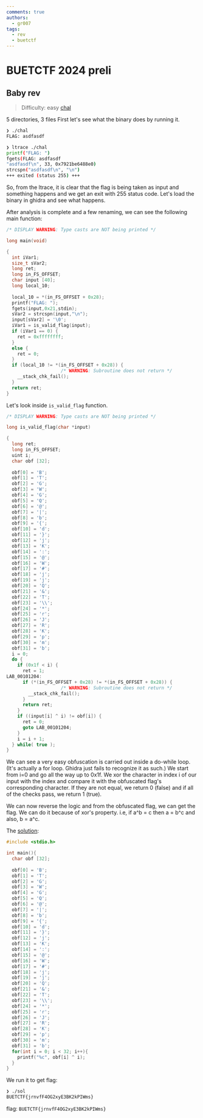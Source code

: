 ```yaml
---
comments: true
authors:
  - gr007
tags:
  - rev
  - buetctf
---
```


# BUETCTF 2024 preli

## Baby rev

> Difficulty: easy
> [chal](./rev/baby_rev/chal)

5 directories, 3 files
First let's see what the binary does by running it.

```sh
❯ ./chal
FLAG: asdfasdf

❯ ltrace ./chal
printf("FLAG: ")                                                                                   = 6
fgets(FLAG: asdfasdf
"asdfasdf\n", 33, 0x7921be6488e0)                                                            = 0x7ffd63ba3660
strcspn("asdfasdf\n", "\n")                                                                        = 8
+++ exited (status 255) +++

```

So, from the ltrace, it is clear that the flag is being taken as input and something happens and we get an exit with 255 status code.
Let's load the binary in ghidra and see what happens.

After analysis is complete and a few renaming, we can see the following main function:

```c
/* DISPLAY WARNING: Type casts are NOT being printed */

long main(void)

{
  int iVar1;
  size_t sVar2;
  long ret;
  long in_FS_OFFSET;
  char input [40];
  long local_10;
  
  local_10 = *(in_FS_OFFSET + 0x28);
  printf("FLAG: ");
  fgets(input,0x21,stdin);
  sVar2 = strcspn(input,"\n");
  input[sVar2] = '\0';
  iVar1 = is_valid_flag(input);
  if (iVar1 == 0) {
    ret = 0xffffffff;
  }
  else {
    ret = 0;
  }
  if (local_10 != *(in_FS_OFFSET + 0x28)) {
                    /* WARNING: Subroutine does not return */
    __stack_chk_fail();
  }
  return ret;
}
```

Let's look inside `is_valid_flag` function.

```c
/* DISPLAY WARNING: Type casts are NOT being printed */

long is_valid_flag(char *input)

{
  long ret;
  long in_FS_OFFSET;
  uint i;
  char obf [32];
  
  obf[0] = 'B';
  obf[1] = 'T';
  obf[2] = 'G';
  obf[3] = 'W';
  obf[4] = 'G';
  obf[5] = 'Q';
  obf[6] = '@';
  obf[7] = '|';
  obf[8] = 'b';
  obf[9] = '{';
  obf[10] = 'd';
  obf[11] = '}';
  obf[12] = 'j';
  obf[13] = 'K';
  obf[14] = ':';
  obf[15] = '@';
  obf[16] = 'W';
  obf[17] = '#';
  obf[18] = 'j';
  obf[19] = 'j';
  obf[20] = 'Q';
  obf[21] = '&';
  obf[22] = 'T';
  obf[23] = '\\';
  obf[24] = '*';
  obf[25] = 'r';
  obf[26] = 'J';
  obf[27] = 'R';
  obf[28] = 'K';
  obf[29] = 'p';
  obf[30] = 'm';
  obf[31] = 'b';
  i = 0;
  do {
    if (0x1f < i) {
      ret = 1;
LAB_00101204:
      if (*(in_FS_OFFSET + 0x28) != *(in_FS_OFFSET + 0x28)) {
                    /* WARNING: Subroutine does not return */
        __stack_chk_fail();
      }
      return ret;
    }
    if ((input[i] ^ i) != obf[i]) {
      ret = 0;
      goto LAB_00101204;
    }
    i = i + 1;
  } while( true );
}
```

We can see a very easy obfuscation is carried out inside a do-while loop. (It's actually a for loop. Ghidra just fails to recognize it as such.)
We start from i=0 and go all the way up to 0x1f. We xor the character in index i of our input with the index and compare it with the obfuscated flag's corresponding character. If they are not equal, we return 0 (false) and if all of the checks pass, we return 1 (true).

We can now reverse the logic and from the obfuscated flag, we can get the flag. We can do it because of xor's property. i.e, if a^b = c then a = b^c and also, b = a^c.

The [solution](./rev/baby_rev/sol.c):

```c
#include <stdio.h>

int main(){
  char obf [32];
  
  obf[0] = 'B';
  obf[1] = 'T';
  obf[2] = 'G';
  obf[3] = 'W';
  obf[4] = 'G';
  obf[5] = 'Q';
  obf[6] = '@';
  obf[7] = '|';
  obf[8] = 'b';
  obf[9] = '{';
  obf[10] = 'd';
  obf[11] = '}';
  obf[12] = 'j';
  obf[13] = 'K';
  obf[14] = ':';
  obf[15] = '@';
  obf[16] = 'W';
  obf[17] = '#';
  obf[18] = 'j';
  obf[19] = 'j';
  obf[20] = 'Q';
  obf[21] = '&';
  obf[22] = 'T';
  obf[23] = '\\';
  obf[24] = '*';
  obf[25] = 'r';
  obf[26] = 'J';
  obf[27] = 'R';
  obf[28] = 'K';
  obf[29] = 'p';
  obf[30] = 'm';
  obf[31] = 'b';
  for(int i = 0; i < 32; i++){
    printf("%c", obf[i] ^ i);
  }
}
```

We run it to get flag:

```sh
❯ ./sol
BUETCTF{jrnvfF4OG2xyE3BK2kPIWms}
```

flag: `BUETCTF{jrnvfF4OG2xyE3BK2kPIWms}`
